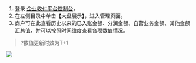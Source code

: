 1.	登录 [企业收付平台控制台]()，
2.	在左侧目录中单击【大盘展示】，进入管理页面。
3.	商户可在此查看历史以来的已入账金额、分润金额、自营业务金额、其他金额汇总值，并可以按照时间维度查看各项数值情况。
>?数值更新时效为T+1

![](https://main.qcloudimg.com/raw/85f3570c24d989ed066d6f4ff17bdeb1.png)
